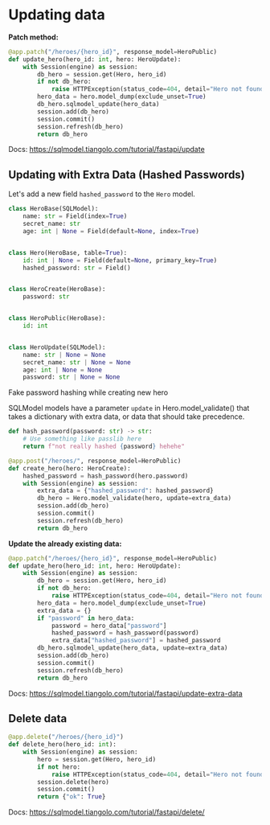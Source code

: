 # Updating data

**Patch method:**

```py
@app.patch("/heroes/{hero_id}", response_model=HeroPublic)
def update_hero(hero_id: int, hero: HeroUpdate):
    with Session(engine) as session:
        db_hero = session.get(Hero, hero_id)
        if not db_hero:
            raise HTTPException(status_code=404, detail="Hero not found")
        hero_data = hero.model_dump(exclude_unset=True)
        db_hero.sqlmodel_update(hero_data)
        session.add(db_hero)
        session.commit()
        session.refresh(db_hero)
        return db_hero
```

Docs: <https://sqlmodel.tiangolo.com/tutorial/fastapi/update>

## Updating with Extra Data (Hashed Passwords)

Let's add a new field `hashed_password` to the `Hero` model.

```py
class HeroBase(SQLModel):
    name: str = Field(index=True)
    secret_name: str
    age: int | None = Field(default=None, index=True)


class Hero(HeroBase, table=True):
    id: int | None = Field(default=None, primary_key=True)
    hashed_password: str = Field()


class HeroCreate(HeroBase):
    password: str


class HeroPublic(HeroBase):
    id: int


class HeroUpdate(SQLModel):
    name: str | None = None
    secret_name: str | None = None
    age: int | None = None
    password: str | None = None
```

Fake password hashing while creating new hero

SQLModel models have a parameter `update` in Hero.model_validate() that takes a dictionary with extra data, or data that should take precedence.

```py
def hash_password(password: str) -> str:
    # Use something like passlib here
    return f"not really hashed {password} hehehe"

@app.post("/heroes/", response_model=HeroPublic)
def create_hero(hero: HeroCreate):
    hashed_password = hash_password(hero.password)
    with Session(engine) as session:
        extra_data = {"hashed_password": hashed_password}
        db_hero = Hero.model_validate(hero, update=extra_data)
        session.add(db_hero)
        session.commit()
        session.refresh(db_hero)
        return db_hero    
```

**Update the already existing data:**

```py
@app.patch("/heroes/{hero_id}", response_model=HeroPublic)
def update_hero(hero_id: int, hero: HeroUpdate):
    with Session(engine) as session:
        db_hero = session.get(Hero, hero_id)
        if not db_hero:
            raise HTTPException(status_code=404, detail="Hero not found")
        hero_data = hero.model_dump(exclude_unset=True)
        extra_data = {}
        if "password" in hero_data:
            password = hero_data["password"]
            hashed_password = hash_password(password)
            extra_data["hashed_password"] = hashed_password
        db_hero.sqlmodel_update(hero_data, update=extra_data)
        session.add(db_hero)
        session.commit()
        session.refresh(db_hero)
        return db_hero
```

Docs: <https://sqlmodel.tiangolo.com/tutorial/fastapi/update-extra-data>

## Delete data

```py
@app.delete("/heroes/{hero_id}")
def delete_hero(hero_id: int):
    with Session(engine) as session:
        hero = session.get(Hero, hero_id)
        if not hero:
            raise HTTPException(status_code=404, detail="Hero not found")
        session.delete(hero)
        session.commit()
        return {"ok": True}
```

Docs: <https://sqlmodel.tiangolo.com/tutorial/fastapi/delete/>
